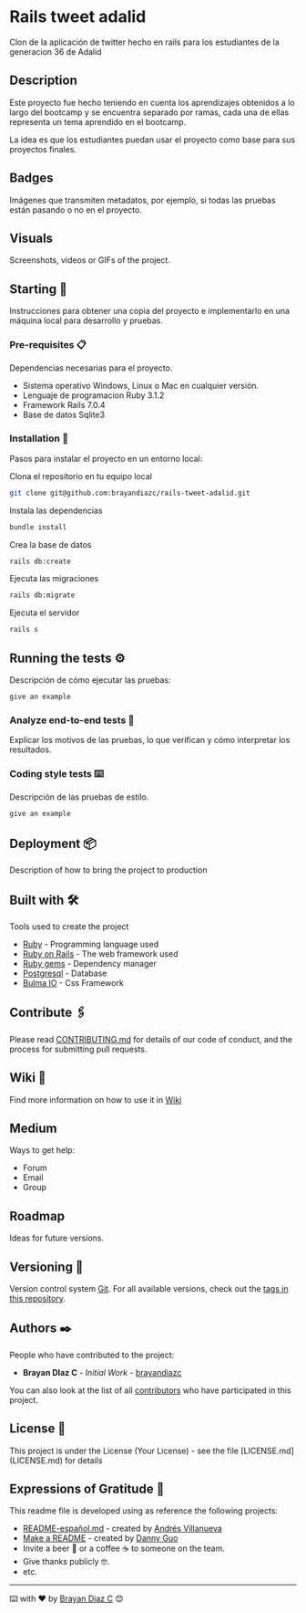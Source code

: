 # Rails tweet adalid

Clon de la aplicación de twitter hecho en rails para los estudiantes de la generacion 36 de Adalid

## Description

Este proyecto fue hecho teniendo en cuenta los aprendizajes obtenidos a lo largo del bootcamp y se encuentra separado por ramas, cada una de ellas representa un tema aprendido en el bootcamp.

La idea es que los estudiantes puedan usar el proyecto como base para sus proyectos finales.

## Badges

Imágenes que transmiten metadatos, por ejemplo, si todas las pruebas están pasando o no en el proyecto.

## Visuals

Screenshots, videos or GIFs of the project.

## Starting 🚀

Instrucciones para obtener una copia del proyecto e implementarlo en una máquina local para desarrollo y pruebas.

### Pre-requisites 📋

Dependencias necesarias para el proyecto.

- Sistema operativo Windows, Linux o Mac en cualquier versión.
- Lenguaje de programacion Ruby 3.1.2
- Framework Rails 7.0.4
- Base de datos Sqlite3

### Installation 🔧

Pasos para instalar el proyecto en un entorno local:

Clona el repositorio en tu equipo local

```bash
git clone git@github.com:brayandiazc/rails-tweet-adalid.git
```

Instala las dependencias

```bash
bundle install
```

Crea la base de datos

```bash
rails db:create
```

Ejecuta las migraciones

```bash
rails db:migrate
```

Ejecuta el servidor

```bash
rails s
```

## Running the tests ⚙️

Descripción de cómo ejecutar las pruebas:

```bash
give an example
```

### Analyze end-to-end tests 🔩

Explicar los motivos de las pruebas, lo que verifican y cómo interpretar los resultados.

### Coding style tests ⌨️

Descripción de las pruebas de estilo.

```bash
give an example
```

## Deployment 📦

Description of how to bring the project to production

## Built with 🛠️

Tools used to create the project

- [Ruby](https://www.ruby-lang.org/en/) - Programming language used
- [Ruby on Rails](https://rubyonrails.org) - The web framework used
- [Ruby gems](https://rubygems.org) - Dependency manager
- [Postgresql](https://www.postgresql.org) - Database
- [Bulma IO](https://bulma.io) - Css Framework

## Contribute 🖇️

Please read [CONTRIBUTING.md](https://gist.github.com/brayandiazc/xxxxxx) for details of our code of conduct, and the process for submitting pull requests.

## Wiki 📖

Find more information on how to use it in [Wiki](https://github.com/your/project/wiki)

## Medium

Ways to get help:

- Forum
- Email
- Group

## Roadmap

Ideas for future versions.

## Versioning 📌

Version control system [Git](https://git-scm.com).
For all available versions, check out the [tags in this repository](https://github.com/tu/proyecto/tags).

## Authors ✒️

People who have contributed to the project:

- **Brayan DIaz C** - _Initial Work_ - [brayandiazc](https://github.com/brayandiazc)

You can also look at the list of all [contributors](https://github.com/your/project/contributors) who have participated in this project.

## License 📄

This project is under the License (Your License) - see the file [LICENSE.md] (LICENSE.md) for details

## Expressions of Gratitude 🎁

This readme file is developed using as reference the following projects:

- [README-español.md](https://gist.github.com/Villanuevand/6386899f70346d4580c723232524d35a) - created by [Andrés Villanueva](https://gist.github.com/Villanuevand)
- [Make a README](https://www.makeareadme.com) - created by [Danny Guo](https://github.com/dguo)
- Invite a beer 🍺 or a coffee ☕ to someone on the team.
- Give thanks publicly 🤓.
- etc.

---

⌨️ with ❤️ by [Brayan Diaz C](https://github.com/brayandiazc) 😊
